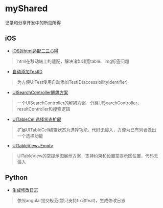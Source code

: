 # myShared
记录和分享开发中的所见所得

## iOS
* [iOS对html适配二三心得](https://github.com/zhenghongyi/YIHtmlParser/tree/master/iOS对html适配二三心得)
> html在移动端上的适配，解决诸如超宽table、img标签问题

* [自动添加TestID](https://github.com/zhenghongyi/myShared/tree/master/自动添加TestID)
> 为方便UITest使用自动添加TestID(accessibilityIdentifier)


* [UISearchController解耦方案](https://github.com/zhenghongyi/myShared/tree/master/Search)
> 一个UISearchController的解耦方案，分离UISearchController，resultController和搜索逻辑

* [UITableCell选择状态扩展](https://github.com/zhenghongyi/myShared/tree/master/UITableCell选择状态扩展)
> 扩展UITableCell编辑状态为选择功能，代码无侵入，方便为已有列表做出一个选择功能

* [UITableView+Empty](https://github.com/zhenghongyi/myShared/tree/master/UITable+Empty)
> UITableView的空提示图展示方案，支持约束和设置空提示图位置，代码无侵入


## Python
* [生成修改日志](https://github.com/zhenghongyi/myShared/tree/master/ChangeLog.py)

> 依照angular提交规范(暂只支持fix和feat)，生成修改日志
